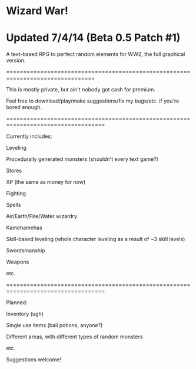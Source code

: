 Wizard War!
==========
Updated 7/4/14 (Beta 0.5 Patch #1)
===================================

A text-based RPG to perfect random elements for WW2, the full graphical version.

================================================================================


This is mostly private, but ain't nobody got cash for premium.

Feel free to download/play/make suggestions/fix my bugs/etc. if you're bored enough.

===================================================================================

Currently includes:

Leveling

Procedurally generated monsters (shouldn't every text game?)

Stores

XP (the same as money for now)

Fighting

Spells

Air/Earth/Fire/Water wizardry

Kamehamehas

Skill-based leveling (whole character leveling as a result of ~3 skill levels)

Swordsmanship

Weapons

etc.

===================================================================================

Planned:

Inventory (ugh)

Single use items (bail potions, anyone?)

Different areas, with different types of random monsters

etc.

Suggestions welcome!
